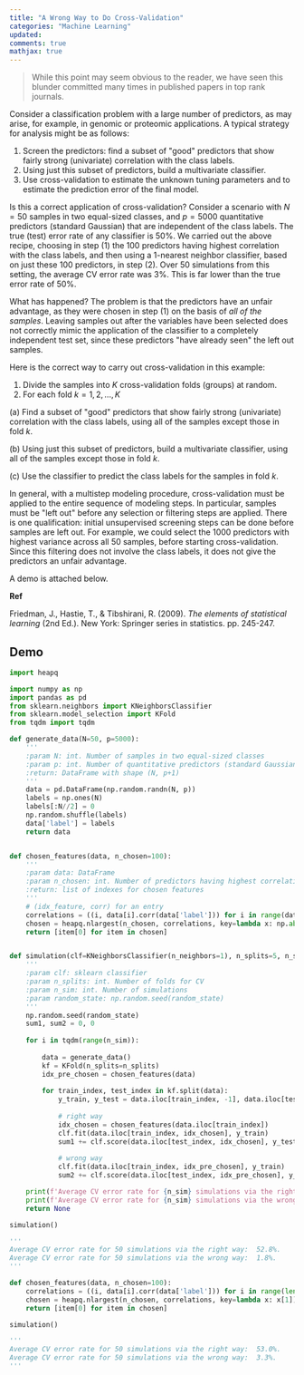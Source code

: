 ```yaml
---
title: "A Wrong Way to Do Cross-Validation"
categories: "Machine Learning"
updated: 
comments: true
mathjax: true
---
```



> While this point may seem obvious to the reader, we have seen this blunder committed many times in published papers in top rank journals.

Consider a classification problem with a large number of predictors, as may arise, for example, in genomic or proteomic applications. A typical strategy for analysis might be as follows:

1. Screen the predictors: find a subset of "good" predictors that show fairly strong (univariate) correlation with the class labels.
2. Using just this subset of predictors, build a multivariate classifier.
3. Use cross-validation to estimate the unknown tuning parameters and to estimate the prediction error of the final model.

<!-- more -->

Is this a correct application of cross-validation? Consider a scenario with $N = 50$ samples in two equal-sized classes, and $p = 5000$ quantitative predictors (standard Gaussian) that are independent of the class labels. The true (test) error rate of any classifier is 50%. We carried out the above recipe, choosing in step (1) the 100 predictors having highest correlation with the class labels, and then using a 1-nearest neighbor classifier, based on just these 100 predictors, in step (2). Over 50 simulations from this setting, the average CV error rate was 3%. This is far lower than the true error rate of 50%.

What has happened? The problem is that the predictors have an unfair advantage, as they were chosen in step (1) on the basis of *all of the samples*. Leaving samples out after the variables have been selected does not correctly mimic the application of the classifier to a completely independent test set, since these predictors "have already seen" the left out samples.

Here is the correct way to carry out cross-validation in this example:

1. Divide the samples into $K$ cross-validation folds (groups) at random.
2. For each fold $k = 1, 2, . . . , K$

(a) Find a subset of "good" predictors that show fairly strong (univariate) correlation with the class labels, using all of the samples except those in fold $k$.

(b) Using just this subset of predictors, build a multivariate classifier, using all of the samples except those in fold $k$.

(c) Use the classifier to predict the class labels for the samples in fold $k$.

In general, with a multistep modeling procedure, cross-validation must be applied to the entire sequence of modeling steps. In particular, samples must be "left out" before any selection or filtering steps are applied. There is one qualification: initial unsupervised screening steps can be done before samples are left out. For example, we could select the 1000 predictors with highest variance across all 50 samples, before starting cross-validation. Since this filtering does not involve the class labels, it does not give the predictors an unfair advantage.

A demo is attached below.

**Ref**

Friedman, J., Hastie, T., & Tibshirani, R. (2009). *The elements of statistical learning* (2nd Ed.). New York: Springer series in statistics. pp. 245-247.

## Demo

```python
import heapq

import numpy as np
import pandas as pd
from sklearn.neighbors import KNeighborsClassifier
from sklearn.model_selection import KFold
from tqdm import tqdm

def generate_data(N=50, p=5000):
    '''
    :param N: int. Number of samples in two equal-sized classes
    :param p: int. Number of quantitative predictors (standard Gaussian) that are independent of the class labels
    :return: DataFrame with shape (N, p+1)
    '''
    data = pd.DataFrame(np.random.randn(N, p))
    labels = np.ones(N)
    labels[:N//2] = 0
    np.random.shuffle(labels)
    data['label'] = labels
    return data


def chosen_features(data, n_chosen=100):
    '''
    :param data: DataFrame
    :param n_chosen: int. Number of predictors having highest correlation with the class labels in data
    :return: list of indexes for chosen features
    '''
    # (idx_feature, corr) for an entry
    correlations = ((i, data[i].corr(data['label'])) for i in range(data.shape[1]-1))
    chosen = heapq.nlargest(n_chosen, correlations, key=lambda x: np.abs(x[1]))
    return [item[0] for item in chosen]


def simulation(clf=KNeighborsClassifier(n_neighbors=1), n_splits=5, n_sim=50, random_state=0xC7):
    '''
    :param clf: sklearn classifier
    :param n_splits: int. Number of folds for CV
    :param n_sim: int. Number of simulations
    :param random_state: np.random.seed(random_state)
    '''
    np.random.seed(random_state)
    sum1, sum2 = 0, 0
    
    for i in tqdm(range(n_sim)):
        
        data = generate_data()
        kf = KFold(n_splits=n_splits)
        idx_pre_chosen = chosen_features(data)
        
        for train_index, test_index in kf.split(data):
            y_train, y_test = data.iloc[train_index, -1], data.iloc[test_index, -1]
            
            # right way
            idx_chosen = chosen_features(data.iloc[train_index])
            clf.fit(data.iloc[train_index, idx_chosen], y_train)
            sum1 += clf.score(data.iloc[test_index, idx_chosen], y_test)
            
            # wrong way
            clf.fit(data.iloc[train_index, idx_pre_chosen], y_train)
            sum2 += clf.score(data.iloc[test_index, idx_pre_chosen], y_test)

    print(f'Average CV error rate for {n_sim} simulations via the right way: {1 - sum1/(n_splits*n_sim): .1%}.')
    print(f'Average CV error rate for {n_sim} simulations via the wrong way: {1 - sum2/(n_splits*n_sim): .1%}.')
    return None

simulation()

'''
Average CV error rate for 50 simulations via the right way:  52.8%.
Average CV error rate for 50 simulations via the wrong way:  1.8%.
'''

def chosen_features(data, n_chosen=100):
    correlations = ((i, data[i].corr(data['label'])) for i in range(len(data.columns)-1))
    chosen = heapq.nlargest(n_chosen, correlations, key=lambda x: x[1])  # changed here
    return [item[0] for item in chosen]

simulation()

'''
Average CV error rate for 50 simulations via the right way:  53.0%.
Average CV error rate for 50 simulations via the wrong way:  3.3%.
'''
```